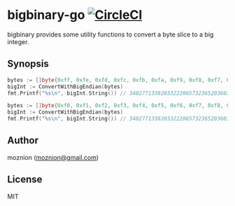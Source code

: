 bigbinary-go [![CircleCI](https://circleci.com/gh/moznion/bigbinary-go/tree/master.svg?style=svg)](https://circleci.com/gh/moznion/bigbinary-go/tree/master)
==

bigbinary provides some utility functions to convert a byte slice to a big integer.

Synopsis
--

```go
bytes := []byte{0xff, 0xfe, 0xfd, 0xfc, 0xfb, 0xfa, 0xf9, 0xf8, 0xf7, 0xf6, 0xf5, 0xf4, 0xf3, 0xf2, 0xf1, 0xf0}
bigInt := ConvertWithBigEndian(bytes)
fmt.Printf("%s\n", bigInt.String()) // 340277133820332220657323652036036850160
```

```go
bytes := []byte{0xf0, 0xf1, 0xf2, 0xf3, 0xf4, 0xf5, 0xf6, 0xf7, 0xf8, 0xf9, 0xfa, 0xfb, 0xfc, 0xfd, 0xfe, 0xff}
bigInt := ConvertWithBigEndian(bytes)
fmt.Printf("%s\n", bigInt.String()) // 340277133820332220657323652036036850160
```

Author
--

moznion (<moznion@gmail.com>)

License
--

MIT

